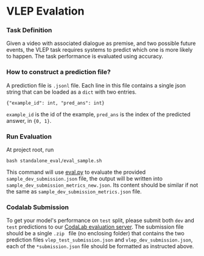 VLEP Evalation
================================================================

### Task Definition
Given a video with associated dialogue as premise, and two possible future events, 
the VLEP task requires systems to predict which one is more likely to happen. 
The task performance is evaluated using accuracy.


### How to construct a prediction file?

A prediction file is `.jsonl` file. Each line in this file contains a single json string that 
can be loaded as a `dict` with two entries. 
```
{"example_id": int, "pred_ans": int}
``` 
`example_id` is the id of the example, `pred_ans` is the index of the predicted answer, in `{0, 1}`. 
 
### Run Evaluation
At project root, run
```
bash standalone_eval/eval_sample.sh 
```
This command will use [eval.py](eval.py) to evaluate the provided `sample_dev_submission.json` file, 
the output will be written into `sample_dev_submission_metrics_new.json`. 
Its content should be similar if not the same as `sample_dev_submission_metrics.json` file.


### Codalab Submission
To get your model's performance on `test` split, 
please submit both `dev` and `test` predictions to our 
[CodaLab evaluation server](https://competitions.codalab.org/competitions/26881). 
The submission file should be a single `.zip ` file (no enclosing folder) 
that contains the two prediction files 
`vlep_test_submission.json` and `vlep_dev_submission.json`, each of the `*submission.json` file 
should be formatted as instructed above. 
